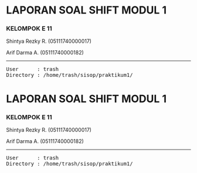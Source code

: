 <h1>LAPORAN SOAL SHIFT MODUL 1</h1>
<div>
  <h3>KELOMPOK E 11</h3>
  <p>Shintya Rezky R. (05111740000017)</p>
  <p> Arif Darma A.   (05111740000182)</p>
</div>

<hr>
<pre>
User      : trash
Directory : /home/trash/sisop/praktikum1/
</pre><h1>LAPORAN SOAL SHIFT MODUL 1</h1>
<div>
  <h3>KELOMPOK E 11</h3>
  <p>Shintya Rezky R. (05111740000017)</p>
  <p> Arif Darma A.   (05111740000182)</p>
</div>

<hr>
<pre>
User      : trash
Directory : /home/trash/sisop/praktikum1/
</pre>